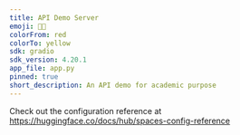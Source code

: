 ```yaml
---
title: API Demo Server
emoji: 🔌🌐
colorFrom: red
colorTo: yellow
sdk: gradio
sdk_version: 4.20.1
app_file: app.py
pinned: true
short_description: An API demo for academic purpose
---
```


Check out the configuration reference at https://huggingface.co/docs/hub/spaces-config-reference